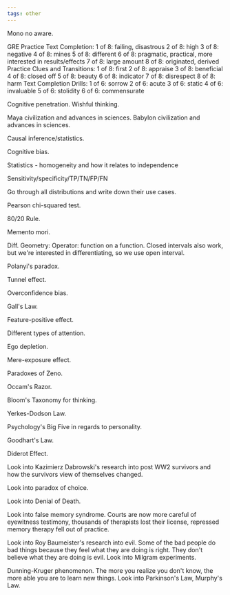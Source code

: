 ```yaml
---
tags: other
---
```


Mono no aware.

GRE Practice Text Completion:
1 of 8: failing, disastrous
2 of 8: high
3 of 8: negative
4 of 8: mines
5 of 8: different
6 of 8: pragmatic, practical, more interested in results/effects
7 of 8: large amount
8 of 8: originated, derived
Practice Clues and Transitions:
1 of 8: first
2 of 8: appraise
3 of 8: beneficial
4 of 8: closed off
5 of 8: beauty
6 of 8: indicator
7 of 8: disrespect
8 of 8: harm
Text Completion Drills:
1 of 6: sorrow
2 of 6: acute
3 of 6: static
4 of 6: invaluable
5 of 6: stolidity
6 of 6: commensurate

Cognitive penetration.
Wishful thinking.

Maya civilization and advances in sciences.
Babylon civilization and advances in sciences.

Causal inference/statistics.

Cognitive bias.

Statistics - homogeneity and how it relates to independence

Sensitivity/specificity/TP/TN/FP/FN

Go through all distributions and write down their use cases.

Pearson chi-squared test.

80/20 Rule.

Memento mori.

Diff. Geometry:
Operator: function on a function.
Closed intervals also work, but we're interested in differentiating, so we use open interval.

Polanyi's paradox.

Tunnel effect.

Overconfidence bias.

Gall's Law.

Feature-positive effect.

Different types of attention.

Ego depletion.

Mere-exposure effect.

Paradoxes of Zeno.

Occam's Razor.

Bloom's Taxonomy for thinking.

Yerkes-Dodson Law.

Psychology's Big Five in regards to personality.

Goodhart's Law.

Diderot Effect.

Look into Kazimierz Dabrowski's research into post WW2 survivors and how the survivors view of themselves changed.

Look into paradox of choice.

Look into Denial of Death.

Look into false memory syndrome. Courts are now more careful of eyewitness testimony, thousands of therapists lost their license, repressed memory therapy fell out of practice.

Look into Roy Baumeister's research into evil. Some of the bad people do bad things because they feel what they are doing is right. They don't believe what they are doing is evil. Look into Milgram experiments.

Dunning-Kruger phenomenon. The more you realize you don't know, the more able you are to learn new things. Look into Parkinson's Law, Murphy's Law.
